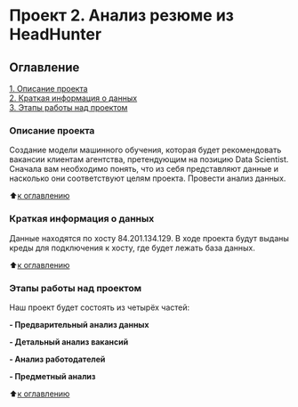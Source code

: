 # Проект 2. Анализ резюме из HeadHunter

## Оглавление  
[1. Описание проекта](https://github.com/AlexexDenimus/sf_ds_projects/tree/master/project_2/README.md#Описание-проекта)  
[2. Краткая информация о данных](https://github.com/AlexexDenimus/sf_ds_projects/tree/master/project_2/README.md#Краткая-информация-о-данных)  
[3. Этапы работы над проектом](https://github.com/AlexexDenimus/sf_ds_projects/tree/master/project_2/README.md#Этапы-работы-над-проектом) 

### Описание проекта
Создание модели машинного обучения, которая будет рекомендовать вакансии клиентам агентства, претендующим на позицию Data Scientist. Сначала вам необходимо понять, что из себя представляют данные и насколько они соответствуют целям проекта. Провести анализ данных.

:arrow_up:[к оглавлению](https://github.com/AlexexDenimus/sf_ds_projects/tree/master/project_2/README.md#Оглавление)


### Краткая информация о данных
Данные находятся по хосту 84.201.134.129. В ходе проекта будут выданы креды для подключения к хосту, где будет лежать база данных.
  
:arrow_up:[к оглавлению](https://github.com/AlexexDenimus/sf_ds_projects/tree/master/project_2/README.md#Оглавление)


### Этапы работы над проектом  
Наш проект будет состоять из четырёх частей:

**- Предварительный анализ данных**  

**- Детальный анализ вакансий**

**- Анализ работодателей**

**- Предметный анализ**

:arrow_up:[к оглавлению](https://github.com/AlexexDenimus/sf_ds_projects/tree/master/project_2/README.md#Оглавление)